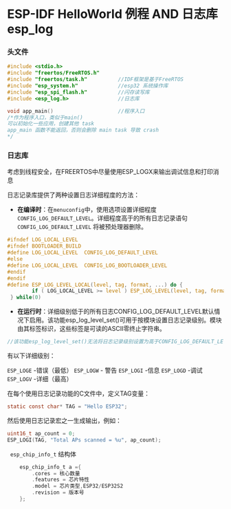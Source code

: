 ESP-IDF  HelloWorld 例程 AND 日志库 esp_log 
====================

### 头文件

```c
#include <stdio.h>
#include "freertos/FreeRTOS.h"
#include "freertos/task.h"			//IDF框架是基于FreeRTOS
#include "esp_system.h"				//esp32 系统操作库
#include "esp_spi_flash.h"			//闪存读写库
#include <esp_log.h>				//日志库
```



```c
void app_main()						//程序入口
/*作为程序入口，类似于main()
可以初始化一些应用，创建其他 task
app_main 函数不能返回，否则会删除 main task 导致 crash
*/
```

### 日志库

考虑到线程安全，在FREERTOS中尽量使用ESP_LOGX来输出调试信息和打印消息

日志记录库提供了两种设置日志详细程度的方法：

- **在编译时**：在`menuconfig`中，使用选项设置详细程度`CONFIG_LOG_DEFAULT_LEVEL`。详细程度高于的所有日志记录语句`CONFIG_LOG_DEFAULT_LEVEL` 将被预处理器删除。

```c
#ifndef LOG_LOCAL_LEVEL
#ifndef BOOTLOADER_BUILD
#define LOG_LOCAL_LEVEL  CONFIG_LOG_DEFAULT_LEVEL
#else
#define LOG_LOCAL_LEVEL  CONFIG_LOG_BOOTLOADER_LEVEL
#endif
#endif
#define ESP_LOG_LEVEL_LOCAL(level, tag, format, ...) do {               \
        if ( LOG_LOCAL_LEVEL >= level ) ESP_LOG_LEVEL(level, tag, format, ##__VA_ARGS__); \
 } while(0)
```

- **在运行时**：详细级别低于的所有日志CONFIG_LOG_DEFAULT_LEVEL默认情况下启用。该功能esp_log_level_set()可用于按模块设置日志记录级别。模块由其标签标识，这些标签是可读的ASCII零终止字符串。

```c
//该功能esp_log_level_set()无法将日志记录级别设置为高于CONFIG_LOG_DEFAULT_LEVEL。要在编译时增加特定文件的日志级别，使用宏LOG_LOCAL_LEVEL
```

有以下详细级别：

`ESP_LOGE` -错误（最低）
`ESP_LOGW` - 警告
`ESP_LOGI` -信息
`ESP_LOGD` -调试
`ESP_LOGV` -详细（最高）

在每个使用日志记录功能的C文件中，定义TAG变量：

```c
static const char* TAG = "Hello ESP32";
```

然后使用日志记录宏之一生成输出，例如：

```c
uint16_t ap_count = 0;
ESP_LOGI(TAG, "Total APs scanned = %u", ap_count);
```

` esp_chip_info_t` 结构体

```c
	esp_chip_info_t a ={
		.cores = 核心数量
		.features = 芯片特性
		.model = 芯片类型,ESP32/ESP32S2
		.revision = 版本号
	};
```

